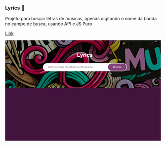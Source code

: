 ### Lyrics 🎵

Projeto para buscar letras de musicas, apenas digitando o nome da banda no campo de busca, usando API e JS Puro

<a href="https://eduardonk9999.github.io/lyrics/" target='_blank'>Link </a>

 
![](https://github.com/eduardonk9999/lyrics/blob/master/img/image.png "Logo") 

